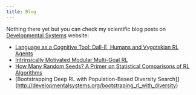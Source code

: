```yaml
---
title: Blog
---
```


Nothing there yet but you can check my scientific blog posts on [Developmental Systems](http://developmentalsystems.org/) website: 
* [Language as a Cognitive Tool: Dall-E, Humans and Vygotskian RL Agents](http://developmentalsystems.org/language_as_cognitive_tool_vygotskian_rl)
* [Intrinsically Motivated Modular Multi-Goal RL](http://developmentalsystems.org/curious_intrinsically_motivated_multi_modular_goal_rl)
* [How Many Random Seeds? A Primer on Statistical Comparisons of RL Algorithms](http://developmentalsystems.org/how_many_random_seeds)
* [Bootstrapping Deep RL with Population-Based Diversity Search]](http://developmentalsystems.org/bootstraping_rl_with_diversity)
